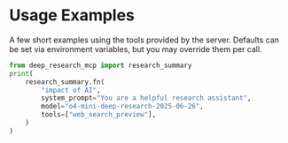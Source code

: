 # Usage Examples

A few short examples using the tools provided by the server. Defaults can be set via environment variables, but you may override them per call.

```python
from deep_research_mcp import research_summary
print(
    research_summary.fn(
        "impact of AI",
        system_prompt="You are a helpful research assistant",
        model="o4-mini-deep-research-2025-06-26",
        tools=["web_search_preview"],
    )
)
```
